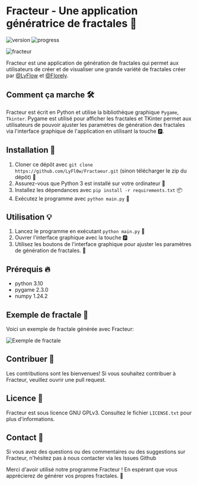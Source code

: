 # Fracteur - Une application génératrice de fractales 🌟

![version](https://img.shields.io/badge/version-1.0.0-blue.svg)
![progress](https://img.shields.io/badge/Progress-80%25-green)

![fracteur](https://user-images.githubusercontent.com/91786781/234685748-74331527-fdaa-41e1-9723-ebc3b0bcbb21.png)

Fracteur est une application de génération de fractales qui permet aux utilisateurs de créer et de visualiser une grande variété de fractales créer par [@LyFlow](https://github.com/LyFl0w) et [@Florely](https://github.com/Fl0rely).

## Comment ça marche 🛠️

Fracteur est écrit en Python et utilise la bibliothèque graphique `Pygame`, `Tkinter`.
Pygame est utilisé pour afficher les fractales et TKinter permet aux utilisateurs de pouvoir ajuster les paramètres de génération des fractales via l'interface graphique de l'application en utilisant la touche 🅿️.

## Installation 🚀

1. Cloner ce dépôt avec `git clone https://github.com/LyFl0w/Fractaeur.git` (sinon télécharger le zip du dépôt) 🧬
2. Assurez-vous que Python 3 est installé sur votre ordinateur 🐍
3. Installez les dépendances avec `pip install -r requirements.txt` 📦
4. Exécutez le programme avec `python main.py` 🚀

## Utilisation 💡

1. Lancez le programme en exécutant `python main.py` 🚀
2. Ouvrer l'interface graphique avec la touche 🅿️
3. Utilisez les boutons de l'interface graphique pour ajuster les paramètres de génération de fractales. 🔧

## Prérequis 🔥

- python 3.10
- pygame 2.3.0
- numpy 1.24.2

## Exemple de fractale 🌅

Voici un exemple de fractale générée avec Fracteur:

![Exemple de fractale](https://github.com/LyFl0w/Fractale/blob/main/example.png)

## Contribuer 🤝

Les contributions sont les bienvenues! Si vous souhaitez contribuer à Fracteur, veuillez ouvrir une pull request.

## Licence 📜

Fracteur est sous licence GNU GPLv3. Consultez le fichier `LICENSE.txt` pour plus d'informations.

## Contact 📧

Si vous avez des questions ou des commentaires ou des suggestions sur Fracteur, n'hésitez pas à nous contacter via les Issues Github

Merci d'avoir utilisé notre programme Fracteur ! En espérant que vous apprécierez de générer vos propres fractales. 🙏
